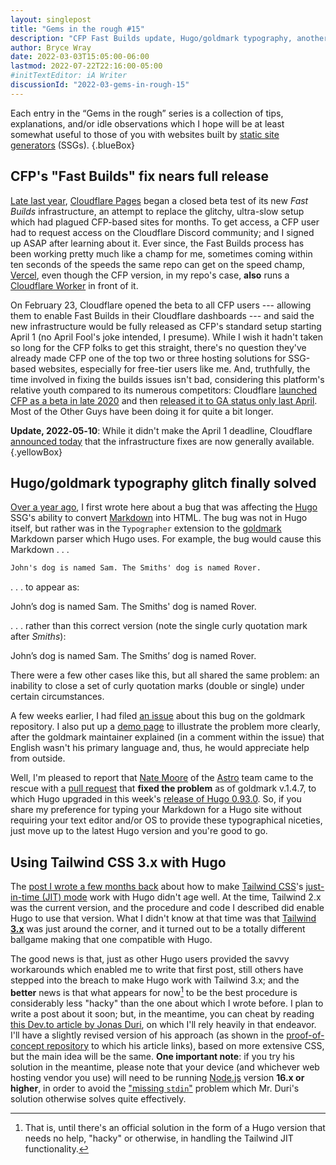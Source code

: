 ```yaml
---
layout: singlepost
title: "Gems in the rough #15"
description: "CFP Fast Builds update, Hugo/goldmark typography, another Tailwind-on-Hugo solution."
author: Bryce Wray
date: 2022-03-03T15:05:00-06:00
lastmod: 2022-07-22T22:16:00-05:00
#initTextEditor: iA Writer
discussionId: "2022-03-gems-in-rough-15"
---
```


Each entry in the “Gems in the rough” series is a collection of tips, explanations, and/or idle observations which I hope will be at least somewhat useful to those of you with websites built by [static site generators](https://jamstack.org/generators) (SSGs).
{.blueBox}

## CFP's "Fast Builds" fix nears full release

[Late last year](/posts/2021/12/gems-in-rough-12/#beta-testing-cfp%E2%80%99s-fast-builds), [Cloudflare Pages](https://pages.cloudflare.com) began a closed beta test of its new *Fast Builds*  infrastructure, an attempt to replace the glitchy, ultra-slow setup which had plagued CFP-based sites for months. To get access, a CFP user had to request access on the Cloudflare Discord community; and I signed up ASAP after learning about it. Ever since, the Fast Builds process has been working pretty much like a champ for me, sometimes coming within ten seconds of the speeds the same repo can get on the speed champ, [Vercel](https://vercel.com), even though the CFP version, in my repo's case, **also** runs a [Cloudflare Worker](https://workers.cloudflare.com) in front of it.

On February 23, Cloudflare opened the beta to all CFP users --- allowing them to enable Fast Builds in their Cloudflare dashboards --- and said the new infrastructure would be fully released as CFP's standard setup starting April 1 (no April Fool's joke intended, I presume). While I wish it hadn't taken so long for the CFP folks to get this straight, there's no question they've already made CFP one of the top two or three hosting solutions for SSG-based websites, especially for free-tier users like me. And, truthfully, the time involved in fixing the builds issues isn't bad, considering this platform's relative youth compared to its numerous competitors: Cloudflare [launched CFP as a beta in late 2020](https://blog.cloudflare.com/cloudflare-pages/) and then [released it to GA status only last April](https://blog.cloudflare.com/cloudflare-pages-ga/). Most of the Other Guys have been doing it for quite a bit longer.

**Update, 2022‑05‑10**: While it didn't make the April 1 deadline, Cloudflare [announced today](https://blog.cloudflare.com/cloudflare-pages-build-improvements/) that the infrastructure fixes are now generally available.
{.yellowBox}

## Hugo/goldmark typography glitch finally solved

[Over a year ago](/posts/2021/01/gems-in-rough-02/#possessed%3F), I first wrote here about a bug that was affecting the [Hugo](https://gohugo.io/) SSG's ability to convert [Markdown](https://daringfireball.net/projects/markdown) into HTML. The bug was not in Hugo itself, but rather was in the `Typographer` extension to the [goldmark](https://github.com/yuin/goldmark) Markdown parser which Hugo uses. For example, the bug would cause this Markdown&nbsp;.&nbsp;.&nbsp;.

```md
John's dog is named Sam. The Smiths' dog is named Rover.
```

.&nbsp;.&nbsp;. to appear as:

<p class="punctuationExample">John&rsquo;s dog is named Sam. The Smiths&apos; dog is named Rover.</p>

.&nbsp;.&nbsp;. rather than this correct version (note the single curly quotation mark after *Smiths*):

<p class="punctuationExample">John&rsquo;s dog is named Sam. The Smiths&rsquo; dog is named Rover.</p>

There were a few other cases like this, but all shared the same problem: an inability to close a set of curly quotation marks (double or single) under certain circumstances.

A few weeks earlier, I had filed [an issue](https://github.com/yuin/goldmark/issues/180) about this bug on the goldmark repository. I also put up a [demo page](https://gm-typographer.vercel.app/) to illustrate the problem more clearly, after the goldmark maintainer explained (in a comment within the issue) that English wasn't his primary language and, thus, he would appreciate help from outside.

Well, I'm pleased to report that [Nate Moore](https://twitter.com/n_moore) of the [Astro](https://astro.build/) team came to the rescue with a [pull request](https://github.com/yuin/goldmark/pull/280) that **fixed the problem** as of goldmark v.1.4.7, to which Hugo upgraded in this week's [release of Hugo 0.93.0](https://github.com/gohugoio/hugo/releases/tag/v0.93.0). So, if you share my preference for typing your Markdown for a Hugo site without requiring your text editor and/or OS to provide these typographical niceties, just move up to the latest Hugo version and you're good to go.

## Using Tailwind CSS 3.x with Hugo

The [post I wrote a few months back](/posts/2021/11/making-tailwind-jit-work-hugo/) about how to make [Tailwind CSS](https://tailwindcss.com/)'s [just-in-time (JIT) mode](https://v2.tailwindcss.com/docs/just-in-time-mode) work with Hugo didn't age well. At the time, Tailwind 2.x was the current version, and the procedure and code I described did enable Hugo to use that version. What I didn't know at that time was that [Tailwind **3.x**](https://tailwindcss.com/blog/tailwindcss-v3) was just around the corner, and it turned out to be a totally different ballgame making that one compatible with Hugo.

The good news is that, just as other Hugo users provided the savvy workarounds which enabled me to write that first post, still others have stepped into the breach to make Hugo work with Tailwind 3.x; and the **better** news is that what appears for now[^HugoTW] to be the best procedure is considerably less "hacky" than the one about which I wrote before. I plan to write a post about it soon; but, in the meantime, you can cheat by reading [this Dev.to article by Jonas Duri](https://dev.to/jonas_duri/how-to-use-tailwindcss-30-without-external-npm-scripts-just-hugo-pipes-2lg9), on which I'll rely heavily in that endeavor. I'll have a slightly revised version of his approach (as shown in the [proof-of-concept repository](https://github.com/Gioni06/hugo-pipes-tailwind-3/) to which his article links), based on more extensive CSS, but the main idea will be the same. **One important note**: if you try his solution in the meantime, please note that your device (and whichever web hosting vendor you use) will need to be running [Node.js](https://nodejs.org) version **16.x or higher**, in order to avoid the ["missing `stdin`"](https://github.com/Gioni06/hugo-pipes-tailwind-3/issues/1) problem which Mr. Duri's solution otherwise solves quite effectively.

[^HugoTW]: That is, until there's an official solution in the form of a Hugo version that needs no help, "hacky" or otherwise, in handling the Tailwind JIT functionality.
